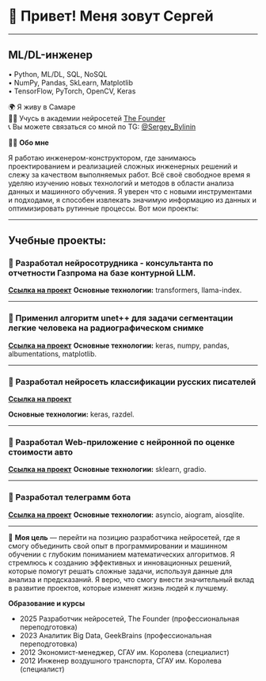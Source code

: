 # 👋 Привет! Меня зовут Сергей
______________________________
## ML/DL-инженер

• Python, ML/DL, SQL, NoSQL<br/>
• NumPy, Pandas, SkLearn, Matplotlib<br/>
• TensorFlow, PyTorch, OpenCV, Keras<br/>

🌍 Я живу в Самаре  
👨‍🎓 Учусь в академии нейросетей [The Founder](https://academy.the-founder.ru/)  
📞 Вы можете связаться со мной по TG: [@Sergey_Bylinin](https://t.me/sergey_bylinin)

👨‍💻 **Обо мне**

Я работаю инженером-конструктором, где занимаюсь проектированием и реализацией сложных инженерных решений и слежу за качеством выполняемых работ. Всё своё свободное время я уделяю изучению новых технологий и методов в области анализа данных и машинного обучения. Я уверен что с новыми инструментами и подходами, я способен извлекать значимую информацию из данных и оптимизировать рутинные процессы. Вот мои проекты:
___
  
## Учебные проекты:
### 📌 Разработал нейросотрудника - консультанта по отчетности Газпрома на базе контурной LLM.
[**Ссылка на проект**](https://github.com/sergeybylinin/Educational-projects/blob/main/%D0%9D%D0%B5%D0%B9%D1%80%D0%BE%D1%81%D0%BE%D1%82%D1%80%D1%83%D0%B4%D0%BD%D0%B8%D0%BA_%D0%9A%D0%BE%D0%BD%D1%81%D1%83%D0%BB%D1%8C%D1%82%D0%B0%D0%BD%D1%82%D0%B0_%D0%BF%D0%BE_%D0%BE%D1%82%D1%87%D0%B5%D1%82%D0%BD%D0%BE%D1%81%D1%82%D0%B8_%D0%93%D0%B0%D0%B7%D0%BF%D1%80%D0%BE%D0%BC%D0%B0_%D0%BD%D0%B0_%D0%B1%D0%B0%D0%B7%D0%B5_%D0%BA%D0%BE%D0%BD%D1%82%D1%83%D1%80%D0%BD%D0%BE%D0%B9_LLM.ipynb)
**Основные технологии:**  transformers, llama-index.

____

### 📌 Применил алгоритм unet++ для задачи сегментации легкие человека на радиографическом снимке 
[**Ссылка на проект**](https://github.com/sergeybylinin/Educational-projects/blob/main/%D0%A1%D0%B5%D0%B3%D0%BC%D0%B5%D0%BD%D1%82%D0%B0%D1%86%D0%B8%D0%B8_%D0%BB%D0%B5%D0%B3%D0%BA%D0%B8%D0%B5_%D1%87%D0%B5%D0%BB%D0%BE%D0%B2%D0%B5%D0%BA%D0%B0_%D0%BD%D0%B0_%D1%80%D0%B0%D0%B4%D0%B8%D0%BE%D0%B3%D1%80%D0%B0%D1%84%D0%B8%D1%87%D0%B5%D1%81%D0%BA%D0%BE%D0%BC_%D1%81%D0%BD%D0%B8%D0%BC%D0%BA%D0%B5.ipynb) 
**Основные технологии:**  keras, numpy, pandas, albumentations, matplotlib.

___

### 📌 Разработал нейросеть классификации русских писателей
[**Ссылка на проект**](https://github.com/sergeybylinin/Educational-projects/blob/main/%D0%A0%D0%B0%D1%81%D0%BF%D0%BE%D0%B7%D0%BD%D0%B0%D0%B2%D0%B0%D0%BD%D0%B8%D0%B5_%D1%82%D0%B5%D0%BA%D1%81%D1%82%D0%B0_%D0%BF%D0%B8%D1%81%D0%B0%D1%82%D0%B5%D0%BB%D0%B5%D0%B9.ipynb) 

**Основные технологии:** keras, razdel.

___

### 📌 Разработал Web-приложение с нейронной по оценке стоимости авто
[**Ссылка на проект**](https://github.com/sergeybylinin/Educational-projects/blob/main/Web_%D0%BF%D1%80%D0%B8%D0%BB%D0%BE%D0%B6%D0%B5%D0%BD%D0%B8%D0%B5_%D1%81_%D0%BD%D0%B5%D0%B9%D1%80%D0%BE%D0%BD%D0%BA%D0%BE%D0%B9_%D0%BF%D0%BE_%D0%BE%D1%86%D0%B5%D0%BD%D0%BA%D0%B5_%D1%81%D1%82%D0%BE%D0%B8%D0%BC%D0%BE%D1%81%D1%82%D0%B8_%D0%B0%D0%B2%D1%82%D0%BE.ipynb)
**Основные технологии:** sklearn, gradio.

___

### 📌 Разработал телеграмм бота
[**Ссылка на проект**](https://github.com/sergeybylinin/Quiz-Telegram-Bot?tab=readme-ov-file)
**Основные технологии:** asyncio, aiogram, aiosqlite.

_____

🎯 **Моя цель** — перейти на позицию разработчика нейросетей, где я смогу объединить свой опыт в программировании и машинном обучении с глубоким пониманием математических алгоритмов. Я стремлюсь к созданию эффективных и инновационных решений, которые помогут решать сложные задачи, используя данные для анализа и предсказаний. Я верю, что смогу внести значительный вклад в развитие проектов, которые изменят жизнь людей к лучшему.

**Образование и курсы**
* 2025 Разработчик нейросетей, The Founder (профессиональная переподготовка)
* 2023 Аналитик Big Data, GeekBrains (профессиональная переподготовка)
* 2012 Экономист-менеджер,  СГАУ им. Королева (специалист)
* 2012 Инженер воздушного транспорта, СГАУ им. Королева (специалист)
